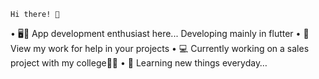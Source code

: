     Hi there! 👋


  • 🖥️📲 App development enthusiast here... Developing mainly in flutter
  • 💫View my work for help in your projects 
  • 💻 Currently working on a sales project with my college👨🏻‍
  • 🌱 Learning new things everyday… 

